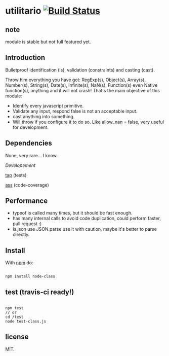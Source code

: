 # utilitario [![Build Status](https://secure.travis-ci.org/llafuente/utilitario.png?branch=master)](http://travis-ci.org/llafuente/utilitario)

## note

module is stable but not full featured yet.

## Introduction

Bulletproof identification (is), validation (constraints) and casting (cast).

Throw him everything you have got: RegExp(s), Object(s), Array(s), Number(s), String(s), Date(s), Infinite(s), NaN(s), Function(s) even Native function(s), anything and it will not crash!
That's the main objective of this module:
* Identify every javascript primitive.
* Validate any input, respond false is not an acceptable input.
* cast anything into something.
* Will throw if you configure it to do so. Like allow_nan = false, very useful for development.



## Dependencies

None, very rare... I know.


*Developement*

[tap](https://github.com/isaacs/node-tap) (tests)

[ass](https://github.com/lloyd/ass) (code-coverage)


## Performance

* typeof is called many times, but it should be fast enough.
* has many internal calls to avoid code duplication, could perform faster, pull request :)
* is.json use JSON.parse use it with caution, maybe it's better to parse directly.

## Install

With [npm](http://npmjs.org) do:

```

npm install node-class

```

## test (travis-ci ready!)


```

npm test
// or
cd /test
node test-class.js

```

## license


MIT.
